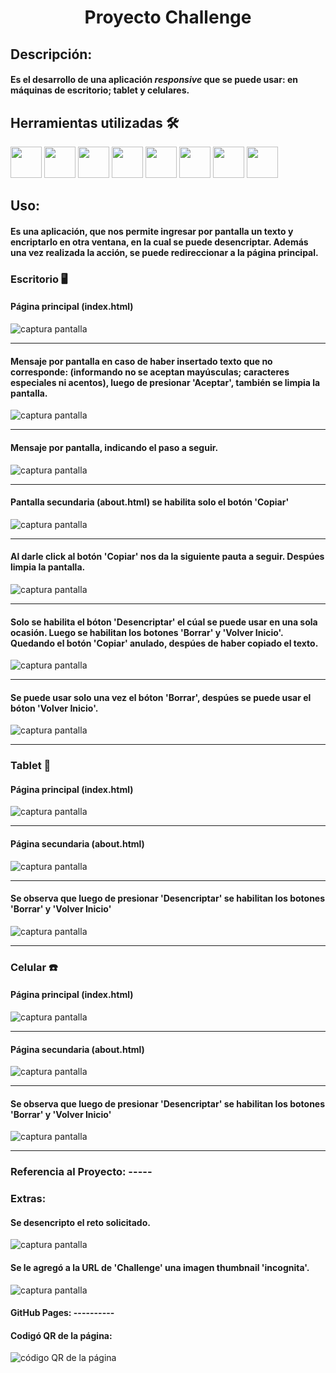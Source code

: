 <h1 align="center">Proyecto Challenge</h1>

## Descripción:  
#### Es el desarrollo de una aplicación *responsive* que se puede usar: en máquinas de escritorio; tablet y celulares. 

## Herramientas utilizadas  :hammer_and_wrench:


<img src="https://cdn.jsdelivr.net/gh/devicons/devicon@latest/icons/html5/html5-original.svg" width="50" height="50"/>



<img src="https://cdn.jsdelivr.net/gh/devicons/devicon@latest/icons/javascript/javascript-original.svg" width="50" height="50"/>

<img src="https://cdn.jsdelivr.net/gh/devicons/devicon@latest/icons/css3/css3-original.svg" width="50" height="50"/>


<img src="https://cdn.jsdelivr.net/gh/devicons/devicon@latest/icons/git/git-original.svg"  width="50" height="50"/>

<img src="https://cdn.jsdelivr.net/gh/devicons/devicon@latest/icons/github/github-original.svg" width="50" height="50"/>

<img src="https://cdn.jsdelivr.net/gh/devicons/devicon@latest/icons/figma/figma-original.svg" width="50" height="50" />

<img src="https://cdn.jsdelivr.net/gh/devicons/devicon@latest/icons/trello/trello-original.svg"  width="50" height="50" />

<img src="https://cdn.jsdelivr.net/gh/devicons/devicon@latest/icons/visualstudio/visualstudio-plain.svg" width="50" height="50"/>

## Uso:
#### Es una aplicación, que nos permite ingresar por pantalla un texto y encriptarlo en otra ventana, en la cual se puede desencriptar. Además una vez realizada la acción, se puede redireccionar a la página principal.


### Escritorio :desktop_computer: 

#### Página principal (index.html)
![captura pantalla](assets/imagen-1.png)
___
#### Mensaje por pantalla en caso de haber insertado texto que no corresponde: (informando no se aceptan mayúsculas; caracteres especiales ni acentos), luego de presionar 'Aceptar', también se limpia la pantalla. 
![captura pantalla](assets/imagen-2.png)
___
#### Mensaje por pantalla, indicando el paso a seguir. 
![captura pantalla](assets/imagen-3.png)
___
#### Pantalla secundaria (about.html) se habilita solo el botón 'Copiar'  
![captura pantalla](assets/imagen-4.png)
___
#### Al darle click al botón 'Copiar' nos da la siguiente pauta a seguir. Despúes limpia la pantalla.
![captura pantalla](assets/imagen-5.png)
___
#### Solo se habilita el bóton 'Desencriptar' el cúal se puede usar en una sola ocasión. Luego se habilitan los botones 'Borrar' y 'Volver Inicio'. Quedando el botón 'Copiar' anulado, despúes de haber copiado el texto.
![captura pantalla](assets/imagen-6.png)
___
#### Se puede usar solo una vez el bóton 'Borrar', despúes se puede usar el bóton 'Volver Inicio'.

![captura pantalla](assets/imagen-7.png)
___

### Tablet :iphone:

#### Página principal (index.html)
![captura pantalla](assets/imagen-8.png)
___
#### Página secundaria (about.html)
![captura pantalla](assets/imagen-9.png)
___
#### Se observa que luego de presionar 'Desencriptar' se habilitan los botones 'Borrar' y 'Volver Inicio' 
![captura pantalla](assets/imagen-10.png)
___

### Celular :phone:
#### Página principal (index.html)
![captura pantalla](assets/imagen-11.png)
___
#### Página secundaria (about.html)
![captura pantalla](assets/imagen-12.png)
___
#### Se observa que luego de presionar 'Desencriptar' se habilitan los botones 'Borrar' y 'Volver Inicio' 
![captura pantalla](assets/imagen-13.png)
___

### Referencia al Proyecto: -----

### Extras:
#### Se desencripto el reto solicitado.
![captura pantalla](assets/imagen-14.png)

#### Se le agregó a la URL de 'Challenge' una imagen thumbnail 'incognita'.
![captura pantalla](assets/imagen-15.png)

#### GitHub Pages: ----------

#### Codigó QR de la página: 
![código QR de la página](assets/)